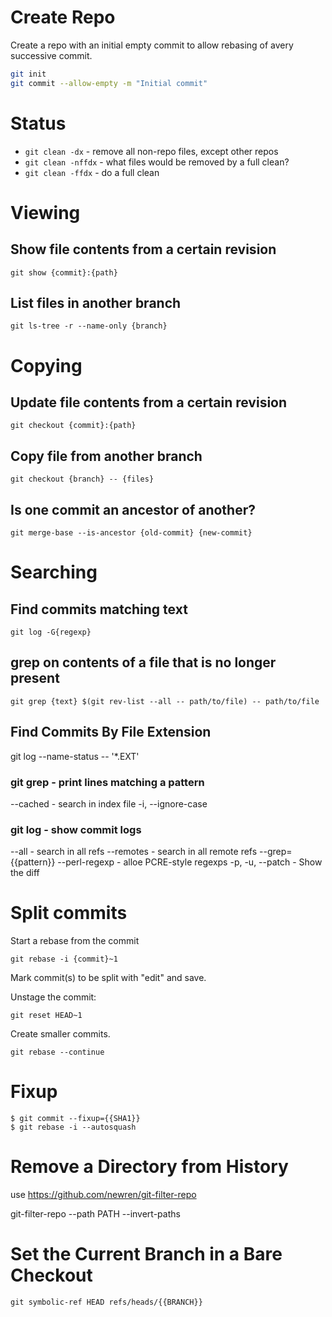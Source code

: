 # Create Repo

Create a repo with an initial empty commit to allow
rebasing of avery successive commit.

```sh
git init
git commit --allow-empty -m "Initial commit"
```

# Status

* `git clean -dx` - remove all non-repo files, except other repos
* `git clean -nffdx` - what files would be removed by a full clean?
* `git clean -ffdx` - do a full clean

# Viewing

## Show file contents from a certain revision

```
git show {commit}:{path}
```

## List files in another branch

```shell
git ls-tree -r --name-only {branch}
```

# Copying

## Update file contents from a certain revision

```
git checkout {commit}:{path}
```

## Copy file from another branch

```shell
git checkout {branch} -- {files}
```

## Is one commit an ancestor of another?

```
git merge-base --is-ancestor {old-commit} {new-commit}
```

# Searching

## Find commits matching text

```shell
git log -G{regexp}
```

## grep on contents of a file that is no longer present

```
git grep {text} $(git rev-list --all -- path/to/file) -- path/to/file
```

## Find Commits By File Extension

git log --name-status -- '*.EXT'

### git grep - print lines matching a pattern

--cached - search in index file
-i, --ignore-case

### git log - show commit logs

--all - search in all refs
--remotes - search in all remote refs
--grep={{pattern}}
--perl-regexp - alloe PCRE-style regexps
-p, -u, --patch - Show the diff

# Split commits

Start a rebase from the commit

```
git rebase -i {commit}~1
```

Mark commit(s) to be split with "edit" and save.

Unstage the commit:

```
git reset HEAD~1
```

Create smaller commits.

```
git rebase --continue
```

# Fixup

```
$ git commit --fixup={{SHA1}}
$ git rebase -i --autosquash
```

# Remove a Directory from History

use https://github.com/newren/git-filter-repo

git-filter-repo --path PATH --invert-paths

# Set the Current Branch in a Bare Checkout

```
git symbolic-ref HEAD refs/heads/{{BRANCH}}
```
